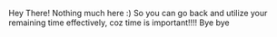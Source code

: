 Hey There!
Nothing much here :)
So you can go back and utilize your remaining time effectively, coz time is important!!!!
Bye bye

